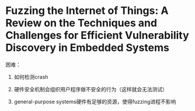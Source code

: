# Fuzzing the Internet of Things: A Review on the Techniques and Challenges for Efficient Vulnerability Discovery in Embedded Systems

困难：

1. 如何检测crash

2. 硬件安全机制会组织用户程序做不安全的行为（这样就会无法测试）

3. general-purpose systems硬件有足够的资源，使得fuzzing进程不影响

